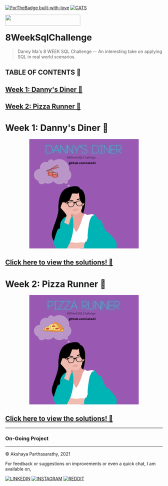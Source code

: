 
[![ForTheBadge built-with-love](http://ForTheBadge.com/images/badges/built-with-love.svg)](https://GitHub.com/Naereen/)        [![CATS](https://forthebadge.com/images/badges/contains-cat-gifs.svg)]()

<img align="left" width="240" height="35" src="https://img.shields.io/badge/Microsoft%20SQL%20Server-CC2927?style=for-the-badge&logo=microsoft%20sql%20server&logoColor=white"> 

<br>


# 8WeekSqlChallenge
> Danny Ma's 8 WEEK SQL Challenge -- An interesting take on applying SQL in real world scenarios. 

  


## TABLE OF CONTENTS 📖

##  [Week 1: Danny's Diner 🍜](#danny's-diner)

##  [Week 2: Pizza Runner 🛵](#pizza-runner)







# Week 1: Danny's Diner 🍜 <a name="danny's-diner"></a>

<p align="center">
  <img width="350" height="350" src="https://github.com/iaks23/8WeekSqlChallenge/blob/main/img/dd.png">
</p>

## [Click here to view the solutions! 🔑](https://github.com/iaks23/8WeekSqlChallenge/tree/main/Week%201%20-%20Danny's%20Diner)

# Week 2: Pizza Runner 🛵 <a name="pizza-runner"></a>

<p align="center">
  <img width="350" height="350" src="https://github.com/iaks23/8WeekSqlChallenge/blob/main/img/pizza.png">
</p>

## [Click here to view the solutions! 🔑](https://github.com/iaks23/8WeekSqlChallenge/tree/main/Week%202%20-%20Pizza%20Runner)

-----------------

### On-Going Project

-----------------

© Akshaya Parthasarathy, 2021

For feedback or suggestions on improvements or even a quick chat, I am available on,

[![LINKEDIN](https://img.shields.io/badge/LinkedIn-0077B5?style=for-the-badge&logo=linkedin&logoColor=white)](https://www.linkedin.com/in/akshaya-parthasarathy23)
[![INSTAGRAM](https://img.shields.io/badge/Instagram-E4405F?style=for-the-badge&logo=instagram&logoColor=white)](https://www.instagram.com/aks_sarathy/)
[![REDDIT](https://img.shields.io/badge/Reddit-FF4500?style=for-the-badge&logo=reddit&logoColor=white)](https://www.reddit.com/user/longstoryshort_)

